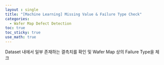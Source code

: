 ```yaml
---
layout : single
title: "[Machine Learning] Missing Value & Failure Type Check"
categories: 
  - Wafer Map Defect Detection
toc: true
toc_sticky: true
use_math: true
---
```


Dataset 내에서 일부 존재하는 결측치를 확인 및 Wafer Map 상의 Failure Type을 체크   



